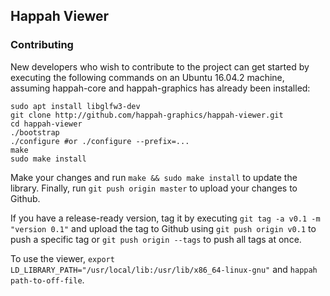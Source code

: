 ## Happah Viewer

### Contributing

New developers who wish to contribute to the project can get started by executing the following commands on an Ubuntu 16.04.2 machine, assuming happah-core and happah-graphics has already been installed:

```
sudo apt install libglfw3-dev
git clone http://github.com/happah-graphics/happah-viewer.git
cd happah-viewer
./bootstrap
./configure #or ./configure --prefix=...
make
sudo make install
```

Make your changes and run ``` make && sudo make install ``` to update the library.  Finally, run ``` git push origin master ``` to upload your changes to Github.

If you have a release-ready version, tag it by executing ``` git tag -a v0.1 -m "version 0.1" ``` and upload the tag to Github using ``` git push origin v0.1 ``` to push a specific tag or ``` git push origin --tags ``` to push all tags at once.

To use the viewer, ``` export LD_LIBRARY_PATH="/usr/local/lib:/usr/lib/x86_64-linux-gnu" ``` and ``` happah path-to-off-file ```.

